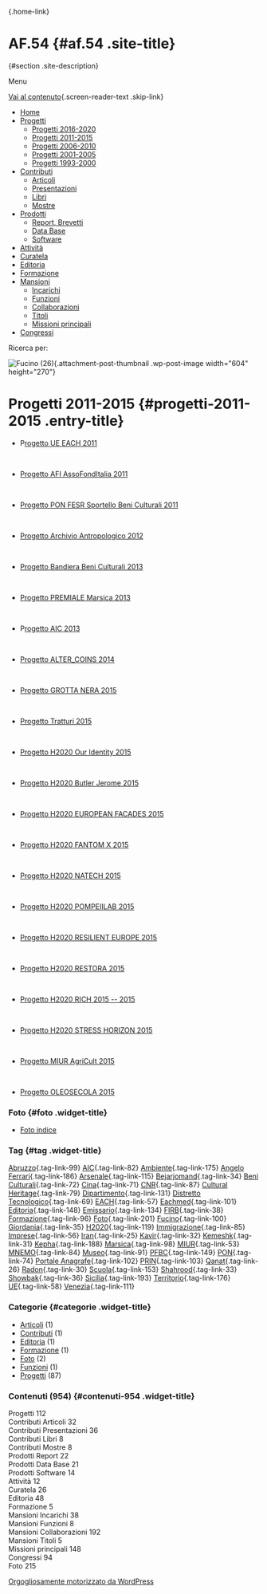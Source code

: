 [](index.html "AF.54"){.home-link}

AF.54 {#af.54 .site-title}
=====

 {#section .site-description}

Menu

[Vai al contenuto](#content "Vai al contenuto"){.screen-reader-text .skip-link}

-   [Home](index.html)
-   [Progetti](index.html)
    -   [Progetti 2016-2020](index86ea.html?page_id=388)
    -   [Progetti 2011-2015](indexea29.html?page_id=474)
    -   [Progetti 2006-2010](index9b8d.html?page_id=525)
    -   [Progetti 2001-2005](index3429.html?page_id=494)
    -   [Progetti 1993-2000](index5532.html?page_id=559)
-   [Contributi](index376e.html?cat=13)
    -   [Articoli](index305b.html?page_id=438)
    -   [Presentazioni](index3fd7.html?page_id=441)
    -   [Libri](indexb842.html?page_id=450)
    -   [Mostre](index85de.html?page_id=1066)
-   [Prodotti](indexb5e7.html?cat=15)
    -   [Report, Brevetti](indexfea7.html?page_id=1069)
    -   [Data Base](index7175.html?page_id=1072)
    -   [Software](index1a36.html?page_id=1075)
-   [Attività](index852a.html?page_id=410)
-   [Curatela](index5b3e.html?page_id=416)
-   [Editoria](index1597.html?page_id=419)
-   [Formazione](index7f00.html?page_id=422)
-   [Mansioni](index7fa5.html?cat=138)
    -   [Incarichi](indexfc67.html?page_id=1050)
    -   [Funzioni](index5cc7.html?page_id=1061)
    -   [Collaborazioni](index5edb.html?page_id=1083)
    -   [Titoli](indexa54c.html?page_id=1239)
    -   [Missioni principali](indexe97a.html?page_id=1804)
-   [Congressi](index9c1c.html?page_id=425)

Ricerca per:

![Fucino (26)](wp-content/uploads/2018/11/Fucino-26-604x270.jpg){.attachment-post-thumbnail .wp-post-image width="604" height="270"}

Progetti 2011-2015 {#progetti-2011-2015 .entry-title}
==================

-   P[rogetto UE EACH 2011](index4126.html?p=541 "Progetto UE EACH 2011")

&nbsp;

-   [Progetto AFI AssoFondItalia 2011](indexcfe8.html?p=507 "Progetto AFI AssoFondItalia")

&nbsp;

-   [Progetto PON FESR Sportello Beni Culturali 2011](index4808.html?p=593 "Progetto PON FESR Sportello Beni Culturali 2011")

&nbsp;

-   [Progetto Archivio Antropologico 2012](index2487.html?p=846 "Progetto Archivio Antropologico 2012")

&nbsp;

-   [Progetto Bandiera Beni Culturali 2013](wp-content/uploads/2017/03/Progetto-Bandiera-Beni-Culturali-2013.pdf)

&nbsp;

-   [Progetto PREMIALE Marsica 2013](index1cc0.html?p=668 "Progetto PREMIALE Marsica 2013")

&nbsp;

-   P[rogetto AIC 2013](index9117.html?p=858 "Progetto AIC 2013")

&nbsp;

-   [Progetto ALTER\_COINS 2014](wp-content/uploads/2017/03/Progetto-ALTER_COINS-2014.pdf)

&nbsp;

-   [Progetto GROTTA NERA 2015](wp-content/uploads/2018/10/Grotta-Nera-RADON.pdf)

&nbsp;

-   [Progetto Tratturi 2015](indexd13e.html?p=719 "Progetto Tratturi 2015")

&nbsp;

-   [Progetto H2020 Our Identity 2015](index4ab5.html?p=786 "Progetto H2020 Our Identity 2015")

&nbsp;

-   [Progetto H2020 Butler Jerome 2015](index3b2d.html?p=794 "Progetto H2020 BUTLER JEROME 2015")

&nbsp;

-   [Progetto H2020 EUROPEAN FACADES 2015](index8ae4.html?p=798 "Progetto H2020 EUROPEAN FACADES 2015")

&nbsp;

-   [Progetto H2020 FANTOM X 2015](indexe98c.html?p=802 "Progetto H2020 FANTOM X 2015")

&nbsp;

-   [Progetto H2020 NATECH 2015](index20df.html?p=806 "Progetto H2020 NATECH 2015")

&nbsp;

-   [Progetto H2020 POMPEIILAB 2015](index7efb.html?p=810 "Progetto H2020 POMPEIILAB 2015")

&nbsp;

-   [Progetto H2020 RESILIENT EUROPE 2015](index3eda.html?p=814 "Progetto H2020 RESILIENT EUROPE 2015")

&nbsp;

-   [Progetto H2020 RESTORA 2015](index094a.html?p=819 "Progetto H2020 RESTORA 2015")

&nbsp;

-   [Progetto H2020 RICH 2015 -- 2015](index3239.html?p=823 "Progetto H2020 RICH 2015 – 2015")

&nbsp;

-   [Progetto H2020 STRESS HORIZON 2015](indexc6a5.html?p=827 "Progetto H2020 STRESS HORIZON 2015")

&nbsp;

-   [Progetto MIUR AgriCult 2015](indexbefb.html?p=867 "Progetto MIUR AgriCult 2015")

&nbsp;

-   [Progetto OLEOSECOLA 2015](index87e8.html?p=491 "Progetto OLEOSECOLA 2015")

### Foto {#foto .widget-title}

-   [Foto indice](indexaa27.html?page_id=1256)

### Tag {#tag .widget-title}

[Abruzzo](indexbf18.html?tag=abruzzo "2 argomenti"){.tag-link-99} [AIC](indexfd92.html?tag=aic "4 argomenti"){.tag-link-82} [Ambiente](indexa6a7.html?tag=ambiente "6 argomenti"){.tag-link-175} [Angelo Ferrari](indexdddd.html?tag=angelo-ferrari "22 argomenti"){.tag-link-186} [Arsenale](index6e38.html?tag=arsenale "2 argomenti"){.tag-link-115} [Bejarjomand](index93d3.html?tag=bejarjomand "1 argomento"){.tag-link-34} [Beni Culturali](index883e.html?tag=beni-culturali "14 argomenti"){.tag-link-72} [Cina](index26c3.html?tag=cina "2 argomenti"){.tag-link-71} [CNR](index47bd.html?tag=cnr "7 argomenti"){.tag-link-87} [Cultural Heritage](index49c7.html?tag=cultural-heritage "2 argomenti"){.tag-link-79} [Dipartimento](index79d6.html?tag=dipartimento "2 argomenti"){.tag-link-131} [Distretto Tecnologico](index057d.html?tag=distretto-tecnologico "2 argomenti"){.tag-link-69} [EACH](index42c8.html?tag=each "2 argomenti"){.tag-link-57} [Eachmed](indexcf6e.html?tag=eachmed "3 argomenti"){.tag-link-101} [Editoria](indexd50c.html?tag=editoria "1 argomento"){.tag-link-148} [Emissario](index7457.html?tag=emissario "4 argomenti"){.tag-link-134} [FIRB](index7342.html?tag=firb "3 argomenti"){.tag-link-38} [Formazione](index52c4.html?tag=formazione "3 argomenti"){.tag-link-96} [Foto](index2e63.html?tag=foto "2 argomenti"){.tag-link-201} [Fucino](index11b4.html?tag=fucino "5 argomenti"){.tag-link-100} [Giordania](index338b.html?tag=giordania "4 argomenti"){.tag-link-35} [H2020](index3914.html?tag=h2020 "10 argomenti"){.tag-link-119} [Immigrazione](index32ae.html?tag=immigrazione "4 argomenti"){.tag-link-85} [Imprese](index514c.html?tag=imprese "5 argomenti"){.tag-link-56} [Iran](index4241.html?tag=iran "5 argomenti"){.tag-link-25} [Kavir](index3aaa.html?tag=kavir "1 argomento"){.tag-link-32} [Kemeshk](index0773.html?tag=kemeshk "1 argomento"){.tag-link-31} [Kepha](index724b.html?tag=kepha "2 argomenti"){.tag-link-188} [Marsica](index6ce2.html?tag=marsica "5 argomenti"){.tag-link-98} [MIUR](index0aa1.html?tag=miur "3 argomenti"){.tag-link-53} [MNEMO](index7027.html?tag=mnemo "3 argomenti"){.tag-link-84} [Museo](index304a.html?tag=museo "2 argomenti"){.tag-link-91} [PFBC](indexc5dc.html?tag=pfbc "1 argomento"){.tag-link-149} [PON](index0011.html?tag=pon "4 argomenti"){.tag-link-74} [Portale Anagrafe](indexe42c.html?tag=portale-anagrafe "2 argomenti"){.tag-link-102} [PRIN](index9cf1.html?tag=prin "2 argomenti"){.tag-link-103} [Qanat](index339d.html?tag=qanat "6 argomenti"){.tag-link-26} [Radon](index68d2.html?tag=radon "3 argomenti"){.tag-link-30} [Scuola](index2953.html?tag=scuola "2 argomenti"){.tag-link-153} [Shahrood](index6549.html?tag=shahrood "2 argomenti"){.tag-link-33} [Showbak](indexde02.html?tag=showbak "4 argomenti"){.tag-link-36} [Sicilia](index4efa.html?tag=sicilia "2 argomenti"){.tag-link-193} [Territorio](indexfff4.html?tag=territorio "4 argomenti"){.tag-link-176} [UE](index3f45.html?tag=ue "12 argomenti"){.tag-link-58} [Venezia](index05f5.html?tag=venezia "8 argomenti"){.tag-link-111}

### Categorie {#categorie .widget-title}

-   [Articoli](indexe788.html?cat=139) (1)
-   [Contributi](index376e.html?cat=13) (1)
-   [Editoria](indexcf7d.html?cat=137) (1)
-   [Formazione](indexc055.html?cat=17) (1)
-   [Foto](index335b.html?cat=155) (2)
-   [Funzioni](index8cc5.html?cat=143) (1)
-   [Progetti](index0b40.html?cat=9) (87)

### Contenuti (954) {#contenuti-954 .widget-title}

Progetti 112\
Contributi Articoli 32\
Contributi Presentazioni 36\
Contributi Libri 8\
Contributi Mostre 8\
Prodotti Report 22\
Prodotti Data Base 21\
Prodotti Software 14\
Attività 12\
Curatela 26\
Editoria 48\
Formazione 5\
Mansioni Incarichi 38\
Mansioni Funzioni 8\
Mansioni Collaborazioni 192\
Mansioni Titoli 5\
Missioni principali 148\
Congressi 94\
Foto 215

[Orgogliosamente motorizzato da WordPress](http://wordpress.org/ "Piattaforma semantica di pubblicazione personale")
